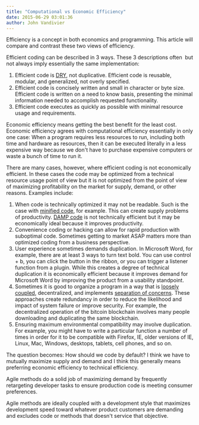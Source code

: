 ```yaml
---
title: "Computational vs Economic Efficiency"
date: 2015-06-29 03:01:36
author: John Vandivier
---
```




Efficiency is a concept in both economics and programming. This article will compare and contrast these two views of efficiency.

Efficient coding can be described in 3 ways. These 3 descriptions often  but not always imply essentially the same implementation:
<ol>
	<li>Efficient code is <a href=\"https://en.wikipedia.org/wiki/Don%27t_repeat_yourself\">DRY</a>, not duplicative. Efficient code is reusable, modular, and generalized, not overly specified.</li>
	<li>Efficient code is concisely written and small in character or byte size. Efficient code is written on a need to know basis, presenting the minimal information needed to accomplish requested functionality.</li>
	<li>Efficient code executes as quickly as possible with minimal resource usage and requirements.</li>
</ol>
Economic efficiency means getting the best benefit for the least cost. Economic efficiency agrees with computational efficiency essentially in only one case: When a program requires less resources to run, including both time and hardware as resources, then it can be executed literally in a less expensive way because we don't have to purchase expensive computers or waste a bunch of time to run it.

There are many cases, however, where efficient coding is not economically efficient. In these cases the code may be optimized from a technical resource usage point of view but it is not optimized from the point of view of maximizing profitability on the market for supply, demand, or other reasons. Examples include:
<ol>
	<li>When code is technically optimized it may not be readable. Such is the case with <a href=\"https://en.wikipedia.org/wiki/Minification_%28programming%29\">minified code</a>, for example. This can create supply problems of productivity. <a href=\"http://stackoverflow.com/questions/6453235/what-does-damp-not-dry-mean-when-talking-about-unit-tests\">DAMP code</a> is not technically efficient but it may be economically ideal because it improves productivity.</li>
	<li>Convenience coding or hacking can allow for rapid production with suboptimal code. Sometimes getting to market ASAP matters more than optimized coding from a business perspective.</li>
	<li>User experience sometimes demands duplication. In Microsoft Word, for example, there are at least 3 ways to turn text bold. You can use control + b, you can click the button in the ribbon, or you can trigger a listener function from a plugin. While this creates a degree of technical duplication it is economically efficient because it improves demand for Microsoft Word by improving the product from a usability standpoint.</li>
	<li>Sometimes it is good to organize a program in a way that is <a href=\"https://en.wikipedia.org/wiki/Loose_coupling\">loosely coupled</a>, decentralized, and implements <a href=\"https://en.wikipedia.org/wiki/Separation_of_concerns\">separation of concerns</a>. These approaches create redundancy in order to reduce the likelihood and impact of system failure or improve security. For example, the decentralized operation of the bitcoin blockchain involves many people downloading and duplicating the same blockchain.</li>
	<li>Ensuring maximum environmental compatibility may involve duplication. For example, you might have to write a particular function a number of times in order for it to be compatible with Firefox, IE, older versions of IE, Linux, Mac, Windows, desktops, tablets, cell phones, and so on.</li>
</ol>
The question becomes: How should we code by default? I think we have to mutually maximize supply and demand and I think this generally means preferring economic efficiency to technical efficiency.

Agile methods do a solid job of maximizing demand by frequently retargeting developer tasks to ensure production code is meeting consumer preferences.

Agile methods are ideally coupled with a development style that maximizes development speed toward whatever product customers are demanding and excludes code or methods that doesn't service that objective.